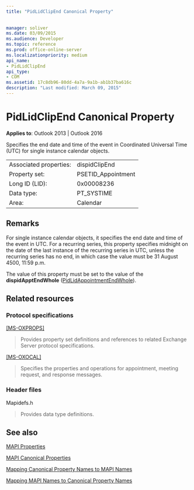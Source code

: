 ```yaml
---
title: "PidLidClipEnd Canonical Property"
 
 
manager: soliver
ms.date: 03/09/2015
ms.audience: Developer
ms.topic: reference
ms.prod: office-online-server
ms.localizationpriority: medium
api_name:
- PidLidClipEnd
api_type:
- COM
ms.assetid: 17c8db96-80dd-4a7a-9a1b-ab1b37ba616c
description: "Last modified: March 09, 2015"
---
```


# PidLidClipEnd Canonical Property

  
  
**Applies to**: Outlook 2013 | Outlook 2016 
  
Specifies the end date and time of the event in Coordinated Universal Time (UTC) for single instance calendar objects. 
  
|||
|:-----|:-----|
|Associated properties:  <br/> |dispidClipEnd  <br/> |
|Property set:  <br/> |PSETID_Appointment  <br/> |
|Long ID (LID):  <br/> |0x00008236  <br/> |
|Data type:  <br/> |PT_SYSTIME  <br/> |
|Area:  <br/> |Calendar  <br/> |
   
## Remarks

For single instance calendar objects, it specifies the end date and time of the event in UTC. For a recurring series, this property specifies midnight on the date of the last instance of the recurring series in UTC, unless the recurring series has no end, in which case the value must be 31 August 4500, 11:59 p.m.
  
The value of this property must be set to the value of the **dispidApptEndWhole** ([PidLidAppointmentEndWhole](pidlidappointmentendwhole-canonical-property.md)).
  
## Related resources

### Protocol specifications

[[MS-OXPROPS]](https://msdn.microsoft.com/library/f6ab1613-aefe-447d-a49c-18217230b148%28Office.15%29.aspx)
  
> Provides property set definitions and references to related Exchange Server protocol specifications.
    
[[MS-OXOCAL]](https://msdn.microsoft.com/library/09861fde-c8e4-4028-9346-e7c214cfdba1%28Office.15%29.aspx)
  
> Specifies the properties and operations for appointment, meeting request, and response messages.
    
### Header files

Mapidefs.h
  
> Provides data type definitions.
    
## See also



[MAPI Properties](mapi-properties.md)
  
[MAPI Canonical Properties](mapi-canonical-properties.md)
  
[Mapping Canonical Property Names to MAPI Names](mapping-canonical-property-names-to-mapi-names.md)
  
[Mapping MAPI Names to Canonical Property Names](mapping-mapi-names-to-canonical-property-names.md)

